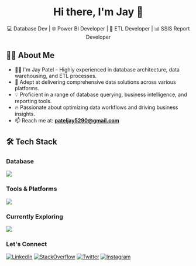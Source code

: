 <h1 align="center">Hi there, I'm Jay 👋</h1>
 
<p align="center">
💻 Database Dev | 🌐 Power BI Developer | 🔄 ETL Developer | 📊 SSIS Report Developer  
</p>
 
## 👨‍💻 About Me
* 🧑‍💻 I'm Jay Patel – Highly experienced in database architecture, data warehousing, and ETL processes.
* 🚀 Adept at delivering comprehensive data solutions across various platforms.
* 💡 Proficient in a range of database querying, business intelligence, and reporting tools.
* 🔥 Passionate about optimizing data workflows and driving business insights.
* 📫 Reach me at: **pateljay5290@gmail.com**
 
 
## 🛠️ Tech Stack
### Database
<p>
<img src="https://go-skill-icons.vercel.app/api/icons?i=sqlserver,postgres,mongo,mysql" />
</p>
 
### Tools & Platforms
<p>
<img src="https://go-skill-icons.vercel.app/api/icons?i=git,github,vscode,pycharm,visualstudio,azure,jira,postman,windows,,powerbi,ssis,ssrs" />
</p>
 
### Currently Exploring
<p>
<img src="https://go-skill-icons.vercel.app/api/icons?i=mongodb,python" />
</p>
 
### Let's Connect

[![LinkedIn](https://go-skill-icons.vercel.app/api/icons?i=linkedin)](https://www.linkedin.com/in/pateljay5290/)
[![StackOverflow](https://go-skill-icons.vercel.app/api/icons?i=stackoverflow)](https://stackoverflow.com/users/7773223/jay-patel/)
[![Twitter](https://go-skill-icons.vercel.app/api/icons?i=x)](https://x.com/pateljay_9/)
[![Instagram](https://go-skill-icons.vercel.app/api/icons?i=instagram)](https://www.instagram.com/pateljay_9/)